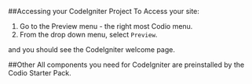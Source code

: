 ##Accessing your CodeIgniter Project
To Access your site:

1. Go to the Preview menu - the right most Codio menu.
1. From the drop down menu, select `Preview`.

and you should see the CodeIgniter welcome page.

##Other
All components you need for CodeIgniter are preinstalled by the Codio Starter Pack.